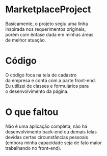 # MarketplaceProject

Basicamente, o projeto segiu uma linha<br/>
inspirada nos requerimentos originais,<br/>
porém com ênfase dada em minhas áreas<br/>
de melhor atuação.<br/>

<h1>Código</h1>

O código foca na tela de cadastro<br/>
da empresa e conta com a parte front-end.<br/>
Eu utilizei de classes e formulários para<br/>
o desenvolvimento da página.<br/>

<h1>O que faltou</h1>
Não é uma aplicação completa, não há<br/>
desenvolvimento back-end ou demais telas<br/>
devidas certas circunstâncias pessoais<br/>
(embora minha capacidade seja de fato maior<br/>
trabalhando no front-end).<br/>


